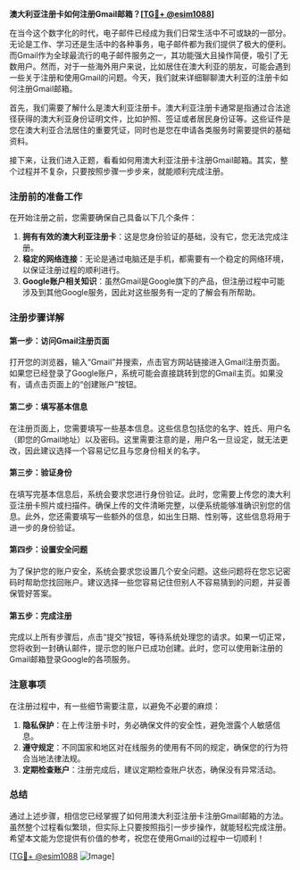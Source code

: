 **澳大利亚注册卡如何注册Gmail邮箱？[[TG💪+ @esim1088](https://t.me/s/esim1088)]**

在当今这个数字化的时代，电子邮件已经成为我们日常生活中不可或缺的一部分。无论是工作、学习还是生活中的各种事务，电子邮件都为我们提供了极大的便利。而Gmail作为全球最流行的电子邮件服务之一，其功能强大且操作简便，吸引了无数用户。然而，对于一些海外用户来说，比如居住在澳大利亚的朋友，可能会遇到一些关于注册和使用Gmail的问题。今天，我们就来详细聊聊澳大利亚的注册卡如何注册Gmail邮箱。

首先，我们需要了解什么是澳大利亚注册卡。澳大利亚注册卡通常是指通过合法途径获得的澳大利亚身份证明文件，比如护照、签证或者居民身份证等。这些证件是您在澳大利亚合法居住的重要凭证，同时也是您在申请各类服务时需要提供的基础资料。

接下来，让我们进入正题，看看如何用澳大利亚注册卡注册Gmail邮箱。其实，整个过程并不复杂，只要按照步骤一步步来，就能顺利完成注册。

### 注册前的准备工作

在开始注册之前，您需要确保自己具备以下几个条件：

1. **拥有有效的澳大利亚注册卡**：这是您身份验证的基础，没有它，您无法完成注册。
2. **稳定的网络连接**：无论是通过电脑还是手机，都需要有一个稳定的网络环境，以保证注册过程的顺利进行。
3. **Google账户相关知识**：虽然Gmail是Google旗下的产品，但注册过程中可能涉及到其他Google服务，因此对这些服务有一定的了解会有所帮助。

### 注册步骤详解

#### 第一步：访问Gmail注册页面

打开您的浏览器，输入“Gmail”并搜索，点击官方网站链接进入Gmail注册页面。如果您已经登录了Google账户，系统可能会直接跳转到您的Gmail主页。如果没有，请点击页面上的“创建账户”按钮。

#### 第二步：填写基本信息

在注册页面上，您需要填写一些基本信息。这些信息包括您的名字、姓氏、用户名（即您的Gmail地址）以及密码。这里需要注意的是，用户名一旦设定，就无法更改，因此建议选择一个容易记忆且与您身份相关的名字。

#### 第三步：验证身份

在填写完基本信息后，系统会要求您进行身份验证。此时，您需要上传您的澳大利亚注册卡照片或扫描件。确保上传的文件清晰完整，以便系统能够准确识别您的信息。此外，您还需要填写一些额外的信息，如出生日期、性别等，这些信息将用于进一步的身份验证。

#### 第四步：设置安全问题

为了保护您的账户安全，系统会要求您设置几个安全问题。这些问题将在您忘记密码时帮助您找回账户。建议选择一些您容易记住但别人不容易猜到的问题，并妥善保管好答案。

#### 第五步：完成注册

完成以上所有步骤后，点击“提交”按钮，等待系统处理您的请求。如果一切正常，您将收到一封确认邮件，提示您的账户已成功创建。此时，您可以使用新注册的Gmail邮箱登录Google的各项服务。

### 注意事项

在注册过程中，有一些细节需要注意，以避免不必要的麻烦：

1. **隐私保护**：在上传注册卡时，务必确保文件的安全性，避免泄露个人敏感信息。
2. **遵守规定**：不同国家和地区对在线服务的使用有不同的规定，确保您的行为符合当地法律法规。
3. **定期检查账户**：注册完成后，建议定期检查账户状态，确保没有异常活动。

### 总结

通过上述步骤，相信您已经掌握了如何用澳大利亚注册卡注册Gmail邮箱的方法。虽然整个过程看似繁琐，但实际上只要按照指引一步步操作，就能轻松完成注册。希望本文能为您提供有价值的参考，祝您在使用Gmail的过程中一切顺利！

[[TG💪+ @esim1088](https://t.me/s/esim1088) ![Image](https://i.postimg.cc/4NQfJmqS/Snipaste-2025-05-13-00-14-12.png)]